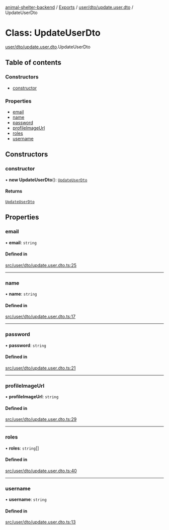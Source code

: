 [animal-shelter-backend](../README.md) / [Exports](../modules.md) / [user/dto/update.user.dto](../modules/user_dto_update_user_dto.md) / UpdateUserDto

# Class: UpdateUserDto

[user/dto/update.user.dto](../modules/user_dto_update_user_dto.md).UpdateUserDto

## Table of contents

### Constructors

- [constructor](user_dto_update_user_dto.UpdateUserDto.md#constructor)

### Properties

- [email](user_dto_update_user_dto.UpdateUserDto.md#email)
- [name](user_dto_update_user_dto.UpdateUserDto.md#name)
- [password](user_dto_update_user_dto.UpdateUserDto.md#password)
- [profileImageUrl](user_dto_update_user_dto.UpdateUserDto.md#profileimageurl)
- [roles](user_dto_update_user_dto.UpdateUserDto.md#roles)
- [username](user_dto_update_user_dto.UpdateUserDto.md#username)

## Constructors

### constructor

• **new UpdateUserDto**(): [`UpdateUserDto`](user_dto_update_user_dto.UpdateUserDto.md)

#### Returns

[`UpdateUserDto`](user_dto_update_user_dto.UpdateUserDto.md)

## Properties

### email

• **email**: `string`

#### Defined in

[src/user/dto/update.user.dto.ts:25](https://github.com/B4LiN7/animal-shelter-backend/blob/1dff22f62fa53a2f3b721b18c90a57a5c18f4cde/src/user/dto/update.user.dto.ts#L25)

___

### name

• **name**: `string`

#### Defined in

[src/user/dto/update.user.dto.ts:17](https://github.com/B4LiN7/animal-shelter-backend/blob/1dff22f62fa53a2f3b721b18c90a57a5c18f4cde/src/user/dto/update.user.dto.ts#L17)

___

### password

• **password**: `string`

#### Defined in

[src/user/dto/update.user.dto.ts:21](https://github.com/B4LiN7/animal-shelter-backend/blob/1dff22f62fa53a2f3b721b18c90a57a5c18f4cde/src/user/dto/update.user.dto.ts#L21)

___

### profileImageUrl

• **profileImageUrl**: `string`

#### Defined in

[src/user/dto/update.user.dto.ts:29](https://github.com/B4LiN7/animal-shelter-backend/blob/1dff22f62fa53a2f3b721b18c90a57a5c18f4cde/src/user/dto/update.user.dto.ts#L29)

___

### roles

• **roles**: `string`[]

#### Defined in

[src/user/dto/update.user.dto.ts:40](https://github.com/B4LiN7/animal-shelter-backend/blob/1dff22f62fa53a2f3b721b18c90a57a5c18f4cde/src/user/dto/update.user.dto.ts#L40)

___

### username

• **username**: `string`

#### Defined in

[src/user/dto/update.user.dto.ts:13](https://github.com/B4LiN7/animal-shelter-backend/blob/1dff22f62fa53a2f3b721b18c90a57a5c18f4cde/src/user/dto/update.user.dto.ts#L13)
